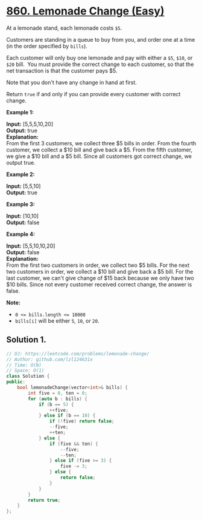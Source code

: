 # [860. Lemonade Change (Easy)](https://leetcode.com/problems/lemonade-change/)

At a lemonade stand, each lemonade costs `$5`. 

Customers are standing in a queue to buy from you, and order one at a time (in the order specified by `bills`).

Each customer will only buy one lemonade and pay with either a `$5`, `$10`, or `$20` bill.  You must provide the correct change to each customer, so that the net transaction is that the customer pays $5.

Note that you don't have any change in hand at first.

Return `true` if and only if you can provide every customer with correct change.

**Example 1:**

**Input:** \[5,5,5,10,20\]  
**Output:** true  
**Explanation:**   
From the first 3 customers, we collect three $5 bills in order.
From the fourth customer, we collect a $10 bill and give back a $5.
From the fifth customer, we give a $10 bill and a $5 bill.
Since all customers got correct change, we output true.

**Example 2:**

**Input:** \[5,5,10\]  
**Output:** true  

**Example 3:**

**Input:** \[10,10\]  
**Output:** false  

**Example 4:**

**Input:** \[5,5,10,10,20\]  
**Output:** false  
**Explanation:**   
From the first two customers in order, we collect two $5 bills.
For the next two customers in order, we collect a $10 bill and give back a $5 bill.
For the last customer, we can't give change of $15 back because we only have two $10 bills.
Since not every customer received correct change, the answer is false.

**Note:**

*   `0 <= bills.length <= 10000`
*   `bills[i]` will be either `5`, `10`, or `20`.

## Solution 1.

```cpp
// OJ: https://leetcode.com/problems/lemonade-change/
// Author: github.com/lzl124631x
// Time: O(N)
// Space: O(1)
class Solution {
public:
    bool lemonadeChange(vector<int>& bills) {
        int five = 0, ten = 0;
        for (auto b : bills) {
            if (b == 5) {
                ++five;
            } else if (b == 10) {
                if (!five) return false;
                --five;
                ++ten;
            } else {
                if (five && ten) {
                    --five;
                    --ten;
                } else if (five >= 3) {
                    five -= 3;
                } else {
                    return false;
                }
            }
        }
        return true;
    }
};
```